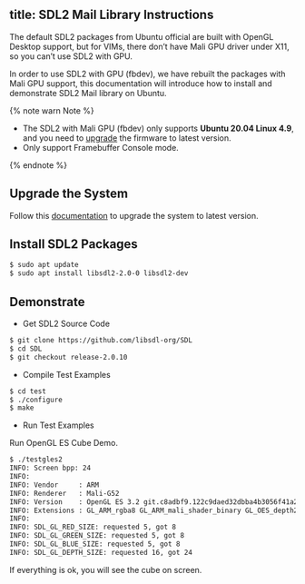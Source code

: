 title: SDL2 Mail Library Instructions
---

The default SDL2 packages from Ubuntu official are built with OpenGL Desktop support, but for VIMs, there don’t have Mali GPU driver under X11, so you can’t use SDL2 with GPU.

In order to use SDL2 with GPU (fbdev), we have rebuilt the packages with Mali GPU support, this documentation will introduce how to install and demonstrate SDL2 Mail library on Ubuntu.

{% note warn Note %}

* The SDL2 with Mali GPU (fbdev) only supports **Ubuntu 20.04 Linux 4.9**, and you need to [upgrade](/linux/vim1/HowToUpgradeTheSystem.html) the firmware to latest version.
* Only support Framebuffer Console mode.

{% endnote %}

## Upgrade the System

Follow this [documentation](/linux/vim1/HowToUpgradeTheSystem.html) to upgrade the system to latest version.

## Install SDL2 Packages

```sh
$ sudo apt update
$ sudo apt install libsdl2-2.0-0 libsdl2-dev
```

## Demonstrate

* Get SDL2 Source Code

```sh
$ git clone https://github.com/libsdl-org/SDL
$ cd SDL
$ git checkout release-2.0.10
```

* Compile Test Examples

```sh
$ cd test
$ ./configure
$ make
```

* Run Test Examples

Run OpenGL ES Cube Demo.

```sh
$ ./testgles2 
INFO: Screen bpp: 24
INFO: 
INFO: Vendor     : ARM
INFO: Renderer   : Mali-G52
INFO: Version    : OpenGL ES 3.2 git.c8adbf9.122c9daed32dbba4b3056f41a2f23c58
INFO: Extensions : GL_ARM_rgba8 GL_ARM_mali_shader_binary GL_OES_depth24 GL_OES_depth_texture GL_OES_depth_texture_cube_map GL_OES_packed_depth_stencil GL_OES_rgb8_rgba8 GL_EXT_read_format_bgra GL_OES_compressed_paletted_texture GL_OES_compressed_ETC1_RGB8_texture GL_OES_standard_derivatives GL_OES_EGL_image GL_OES_EGL_image_external GL_OES_EGL_image_external_essl3 GL_OES_EGL_sync GL_OES_texture_npot GL_OES_vertex_half_float GL_OES_required_internalformat GL_OES_vertex_array_object GL_OES_mapbuffer GL_EXT_texture_format_BGRA8888 GL_EXT_texture_rg GL_EXT_texture_type_2_10_10_10_REV GL_OES_fbo_render_mipmap GL_OES_element_index_uint GL_EXT_shadow_samplers GL_OES_texture_compression_astc GL_KHR_texture_compression_astc_ldr GL_KHR_texture_compression_astc_hdr GL_KHR_texture_compression_astc_sliced_3d GL_EXT_texture_compression_astc_decode_mode GL_EXT_texture_compression_astc_decode_mode_rgb9e5 GL_KHR_debug GL_EXT_occlusion_query_boolean GL_EXT_disjoint_timer_query GL_EXT_blend_minmax GL_EXT_discard_framebuffer GL_OES_get_program_binary GL_OES_texture_3D GL_EXT_texture_storage GL_EXT_multisampled_render_to_texture GL_OES_surfaceless_context GL_OES_texture_stencil8 GL_EXT_shader_pixel_local_storage GL_ARM_shader_framebuffer_fetch GL_ARM_shader_framebuffer_fetch_depth_stencil GL_ARM_mali_program_binary GL_EXT_sRGB GL_EXT_sRGB_write_control GL_EXT_texture_sRGB_decode GL_EXT_texture_sRGB_R8 GL_EXT_texture_sRGB_RG8 GL_KHR_blend_equation_advanced GL_KHR_blend_equation_advanced_coherent GL_OES_texture_storage_multisample_2d_array GL_OES_shader_image_atomic GL_EXT_robustness GL_EXT_draw_buffers_indexed GL_OES_draw_buffers_indexed GL_EXT_texture_border_clamp GL_OES_texture_border_clamp GL_EXT_texture_cube_map_array GL_OES_texture_cube_map_array GL_OES_sample_variables GL_OES_sample_shading GL_OES_shader_multisample_interpolation GL_EXT_shader_io_blocks GL_OES_shader_io_blocks GL_EXT_tessellation_shader GL_OES_tessellation_shader GL_EXT_primitive_bounding_box GL_OES_primitive_bounding_box GL_EXT_geometry_shader GL_OES_geometry_shader GL_ANDROID_extension_pack_es31a GL_EXT_gpu_shader5 GL_OES_gpu_shader5 GL_EXT_texture_buffer GL_OES_texture_buffer GL_EXT_copy_image GL_OES_copy_image GL_EXT_shader_non_constant_global_initializers GL_EXT_color_buffer_half_float GL_EXT_color_buffer_float GL_EXT_YUV_target GL_OVR_multiview GL_OVR_multiview2 GL_OVR_multiview_multisampled_render_to_texture GL_KHR_robustness GL_KHR_robust_buffer_access_behavior GL_EXT_draw_elements_base_vertex GL_OES_draw_elements_base_vertex GL_EXT_buffer_storage GL_EXT_texture_filter_anisotropic 
INFO: 
INFO: SDL_GL_RED_SIZE: requested 5, got 8
INFO: SDL_GL_GREEN_SIZE: requested 5, got 8
INFO: SDL_GL_BLUE_SIZE: requested 5, got 8
INFO: SDL_GL_DEPTH_SIZE: requested 16, got 24
```

If everything is ok, you will see the cube on screen.

